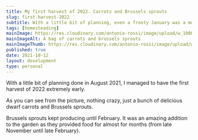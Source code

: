 ```yaml
---
title: My first harvest of 2022. Carrots and Brussels sprouts
slug: first-harvest-2022
subtitle: With a little bit of planning, even a frosty January was a month of abundance
tags: [homesteading]
mainImage: https://res.cloudinary.com/antonio-rossi/image/upload/w_1000,fl_progressive/v1648657621/articles/first-harvest/first-harvest_bxru7f.jpg
mainImageAlt: A bag of carrots and brussels sprouts
mainImageThumb: https://res.cloudinary.com/antonio-rossi/image/upload/w_300,fl_progressive/v1648657621/articles/first-harvest/first-harvest_bxru7f.jpg
published: true
date: 2021-10-12
layout: development
type: personal
---
```


With a little bit of planning done in August 2021, I managed to have the first harvest of 2022 extremely early.

As you can see from the picture, nothing crazy, just a bunch of delicious dwarf carrots and Brussels sprouts.

Brussels sprouts kept producing until February. It was an amazing addition to the garden as they provided food for almost for months (from late November until late February).
